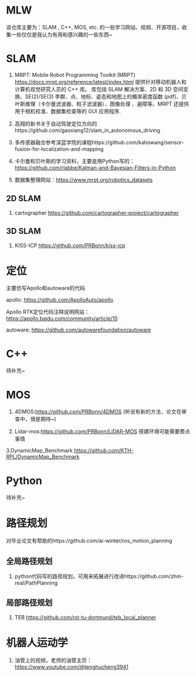 # MLW
该仓库主要为：SLAM , C++, MOS,  etc. 的一些学习网站、视频、开源项目，收集一些仅仅是我认为有用和感兴趣的一些东西~

# SLAM
1. MRPT: Mobile Robot Programming Toolkit (MRPT) https://docs.mrpt.org/reference/latest/index.html  提供针对移动机器人和计算机视觉研究人员的 C++ 库。 库包括 SLAM 解决方案、2D 和 3D 空间变换、SE(2)/SE(3) 李群、点、地标、姿态和地图上的概率密度函数 (pdf)、贝叶斯推理（卡尔曼滤波器、粒子滤波器）、图像处理 、避障等。MRPT 还提供用于相机校准、数据集检查等的 GUI 应用程序.

2. 高翔的新书关于自动驾驶定位方向的https://github.com/gaoxiang12/slam_in_autonomous_driving

3. 多传感器融合参考深蓝学院的课程https://github.com/kahowang/sensor-fusion-for-localization-and-mapping

4. 卡尔曼和贝叶斯的学习资料，主要是用Python写的：https://github.com/rlabbe/Kalman-and-Bayesian-Filters-in-Python

5. 数据集整理网站：https://www.mrpt.org/robotics_datasets
## 2D SLAM

1. cartographer https://github.com/cartographer-project/cartographer

## 3D SLAM

1. KISS-ICP https://github.com/PRBonn/kiss-icp


# 定位
主要仿写Apollo和autoware的代码

apollo: https://github.com/ApolloAuto/apollo

Apollo RTK定位代码注释说明网站：https://apollo.baidu.com/community/article/15

autoware: https://github.com/autowarefoundation/autoware
# C++
待补充~


# MOS
1. 4DMOS:https://github.com/PRBonn/4DMOS     (听说有新的方法，论文在审查中，很是期待~)

2. Lidar-mos:https://github.com/PRBonn/LiDAR-MOS 搭建环境可能需要费点事情

3.DynamicMap_Benchmark https://github.com/KTH-RPL/DynamicMap_Benchmark
# Python
待补充~


# 路径规划
对毕业论文有帮助的https://github.com/ai-winter/ros_motion_planning
## 全局路径规划
1. python代码写的路径规划，可用来拓展进行改进https://github.com/zhm-real/PathPlanning

## 局部路径规划
1. TEB https://github.com/rst-tu-dortmund/teb_local_planner

# 机器人运动学
1. 油管上的视频，老师的油管主页：https://www.youtube.com/@tenghucheng3941

